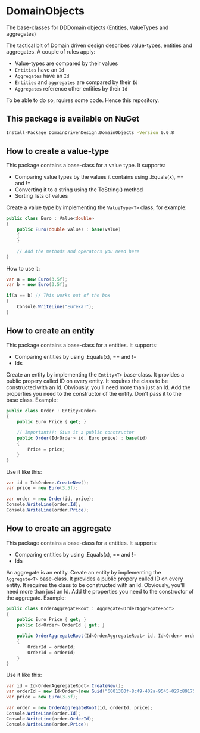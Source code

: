# DomainObjects
The base-classes for DDDomain objects (Entities, ValueTypes and aggregates)

The tactical bit of Domain driven design describes value-types, entities and aggregates. A couple of rules apply:

* Value-types are compared by their values
* `Entities` have an `Id`
* `Aggregates` have an `Id`
* `Entities` and `aggregates` are compared by their `Id`
* `Aggregates` reference other entities by their `Id`

To be able to do so, rquires some code. Hence this repository.

## This package is available on NuGet

```bash 
Install-Package DomainDrivenDesign.DomainObjects -Version 0.0.8 
```

## How to create a value-type

This package contains a  base-class for a value type. It supports:

* Comparing value types by the values it contains using .Equals(x), == and !=
* Converting it to a string using the ToString() method
* Sorting lists of values

Create a value type by implementing the `ValueType<T>` class, for example:

```csharp
public class Euro : Value<double>
{
    public Euro(double value) : base(value)
    {
    }

    // Add the methods and operators you need here
}
```


How to use it:
```csharp
var a = new Euro(3.5f);
var b = new Euro(3.5f);

if(a == b) // This works out of the box
{
    Console.WriteLine("Eureka!");
}
```

## How to create an entity

This package contains a base-class for a entities. It supports:

* Comparing entities by using .Equals(x), == and !=
* Ids

Create an entity by implementing the `Entity<T>` base-class. It provides a public propery called ID on every entity. It requires the class to be constructed with an Id. Obviously, you'll need more than just an Id. Add the properties you need to the constructor of the entity. Don't pass it to the base class. Example:

```csharp
public class Order : Entity<Order>
{
    public Euro Price { get; }

    // Important!!: Give it a public constructor
    public Order(Id<Order> id, Euro price) : base(id)
    {
        Price = price;
    }
}
```

Use it like this:

```csharp
var id = Id<Order>.CreateNew();
var price = new Euro(3.5f);

var order = new Order(id, price);
Console.WriteLine(order.Id);
Console.WriteLine(order.Price);
```

## How to create an aggregate

This package contains a base-class for a entities. It supports:

* Comparing entities by using .Equals(x), == and !=
* Ids

An aggregate is an entity. Create an entity by implementing the `Aggregate<T>` base-class. It provides a public propery called ID on every entity. It requires the class to be constructed with an Id. Obviously, you'll need more than just an Id. Add the properties you need to the constructor of the aggregate. Example:

```csharp
public class OrderAggregateRoot : Aggregate<OrderAggregateRoot>
{
    public Euro Price { get; }
    public Id<Order> OrderId { get; }

    public OrderAggregateRoot(Id<OrderAggregateRoot> id, Id<Order> orderId, Euro price) : base(id)
    {
        OrderId = orderId;
        OrderId = orderId;
    }
}
```

Use it like this:

```csharp
var id = Id<OrderAggregateRoot>.CreateNew();
var orderId = new Id<Order>(new Guid("6001300f-8c49-402a-9545-027c8917557d"));
var price = new Euro(3.5f);

var order = new OrderAggregateRoot(id, orderId, price);
Console.WriteLine(order.Id);
Console.WriteLine(order.OrderId);
Console.WriteLine(order.Price);
```
